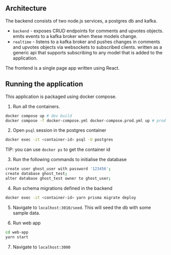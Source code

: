 ## Architecture

The backend consists of two node.js services, a postgres db and kafka.

- `backend` - exposes CRUD endpoints for comments and upvotes objects. emits
  events to a kafka broker when these models change.
- `realtime` - listens to a kafka broker and pushes changes in comments and
  upvotes objects via websockets to subscribed clients. written as a generic api
  that supports subscribing to any model that is added to the application.

The frontend is a single page app written using React.

## Running the application

This application is packaged using docker compose.

1. Run all the containers.

```sh
docker compose up # dev build
docker compose -f docker-compose.yml docker-compose.prod.yml up # prod build
```

2. Open `psql` session in the postgres container

```sh
docker exec -it <container-id> psql -U postgres 
```

TIP: you can use `docker ps` to get the container id

3. Run the following commands to initialise the database

```sh
create user ghost_user with password '123456';
create database ghost_test;
alter database ghost_test owner to ghost_user;
```

4. Run schema migrations defined in the backend

```sh
docker exec -it <container-id> yarn prisma migrate deploy
```

5. Navigate to `localhost:3010/seed`. This will seed the db with some sample
   data.

6. Run web app

```sh
cd web-app
yarn start
```

7. Navigate to `localhost:3000`
